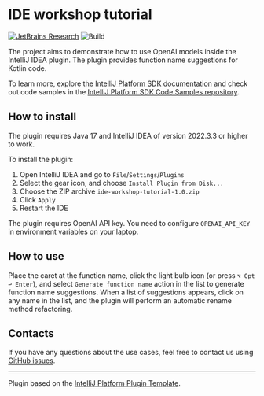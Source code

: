 # IDE workshop tutorial

[![JetBrains Research](https://jb.gg/badges/research.svg)](https://confluence.jetbrains.com/display/ALL/JetBrains+on+GitHub)
![Build](https://github.com/JetBrains-Research/ide-workshop-tutorial/workflows/Build/badge.svg)

The project aims to demonstrate how to use OpenAI models inside the IntelliJ IDEA plugin.
The plugin provides function name suggestions for Kotlin code.

To learn more, explore
the [IntelliJ Platform SDK documentation](https://plugins.jetbrains.com/docs/intellij/welcome.html) and check out code
samples in the [IntelliJ Platform SDK Code Samples repository](https://github.com/JetBrains/intellij-sdk-code-samples).

## How to install

The plugin requires Java 17 and IntelliJ IDEA of version 2022.3.3 or higher to work.

To install the plugin:

1. Open IntelliJ IDEA and go to `File`/`Settings`/`Plugins`
2. Select the gear icon, and choose `Install Plugin from Disk...`
3. Choose the ZIP archive `ide-workshop-tutorial-1.0.zip`
4. Click `Apply`
5. Restart the IDE

The plugin requires OpenAI API key. You need to configure `OPENAI_API_KEY` in environment variables on your laptop.

## How to use

Place the caret at the function name, click the light bulb icon (or press `⌥ Opt ↩ Enter`), and
select `Generate function name` action in the list to generate function name
suggestions.
When a list of suggestions appears, click on any name in the list, and the plugin will perform an automatic rename
method refactoring.

## Contacts

If you have any questions about the use cases, feel free to contact us
using [GitHub issues](https://github.com/JetBrains-Research/ide-workshop-tutorial/issues).

---
Plugin based on the [IntelliJ Platform Plugin Template][template].

[template]: https://github.com/JetBrains/intellij-platform-plugin-template

[docs:plugin-description]: https://plugins.jetbrains.com/docs/intellij/plugin-user-experience.html#plugin-description-and-presentation

